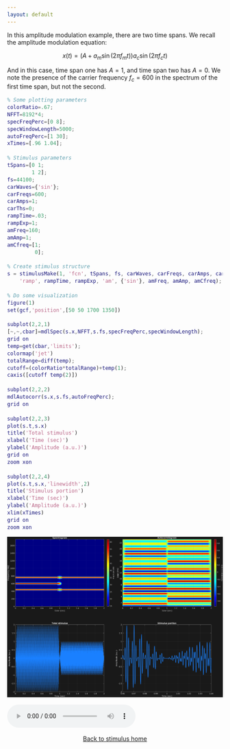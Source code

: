 ```yaml
---
layout: default
---
```

In this amplitude modulation example, there are two time spans. We recall the amplitude modulation equation:

$$x(t)=\big(A+a_m\sin(2\pi f_m t)\big)a_c\sin(2\pi f_c t)$$

And in this case, time span one has $A=1$, and time span two has $A=0$. We note the presence of the carrier frequency $f_c=600$ in the spectrum of the first time span, but not the second.

```matlab
% Some plotting parameters
colorRatio=.67;
NFFT=8192*4;
specFreqPerc=[0 8];
specWindowLength=5000;
autoFreqPerc=[1 30];
xTimes=[.96 1.04];

% Stimulus parameters
tSpans=[0 1;
        1 2];
fs=44100;
carWaves={'sin'};
carFreqs=600;
carAmps=1;
carThs=0;
rampTime=.03;
rampExp=1;
amFreq=160;
amAmp=1;
amCfreq=[1;
         0];

% Create stimulus structure
s = stimulusMake(1, 'fcn', tSpans, fs, carWaves, carFreqs, carAmps, carThs, ...
    'ramp', rampTime, rampExp, 'am', {'sin'}, amFreq, amAmp, amCfreq);

% Do some visualization
figure(1)
set(gcf,'position',[50 50 1700 1350])

subplot(2,2,1)
[~,~,cbar]=mdlSpec(s.x,NFFT,s.fs,specFreqPerc,specWindowLength);
grid on
temp=get(cbar,'limits');
colormap('jet')
totalRange=diff(temp);
cutoff=(colorRatio*totalRange)+temp(1);
caxis([cutoff temp(2)])

subplot(2,2,2)
mdlAutocorr(s.x,s.fs,autoFreqPerc);
grid on

subplot(2,2,3)
plot(s.t,s.x)
title('Total stimulus')
xlabel('Time (sec)')
ylabel('Amplitude (a.u.)')
grid on
zoom xon

subplot(2,2,4)
plot(s.t,s.x,'linewidth',2)
title('Stimulus portion')
xlabel('Time (sec)')
ylabel('Amplitude (a.u.)')
xlim(xTimes)
grid on
zoom xon
```

![](pics/ampMod2.png)

![](sounds/ampMod2.mp3)

[<center>Back to stimulus home</center>](stimuli.html)